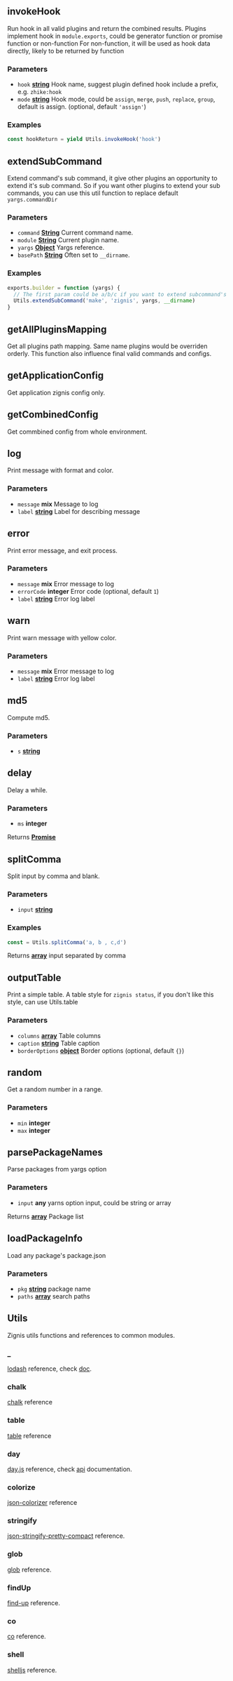 <!-- Generated by documentation.js. Update this documentation by updating the source code. -->

## invokeHook

Run hook in all valid plugins and return the combined results.
Plugins implement hook in `module.exports`, could be generator function or promise function or non-function
For non-function, it will be used as hook data directly, likely to be returned by function

### Parameters

-   `hook` **[string][1]** Hook name, suggest plugin defined hook include a prefix, e.g. `zhike:hook`
-   `mode` **[string][1]** Hook mode, could be `assign`, `merge`, `push`, `replace`, `group`, default is assign. (optional, default `'assign'`)

### Examples

```javascript
const hookReturn = yield Utils.invokeHook('hook')
```

## extendSubCommand

Extend command's sub command, it give other plugins an opportunity to extend it's sub command.
So if you want other plugins to extend your sub commands, you can use this util function to replace default `yargs.commandDir`

### Parameters

-   `command` **[String][1]** Current command name.
-   `module` **[String][1]** Current plugin name.
-   `yargs` **[Object][2]** Yargs reference.
-   `basePath` **[String][1]** Often set to `__dirname`.

### Examples

```javascript
exports.builder = function (yargs) {
  // The first param could be a/b/c if you want to extend subcommand's subcommand
  Utils.extendSubCommand('make', 'zignis', yargs, __dirname)
}
```

## getAllPluginsMapping

Get all plugins path mapping.
Same name plugins would be overriden orderly.
This function also influence final valid commands and configs.

## getApplicationConfig

Get application zignis config only.

## getCombinedConfig

Get commbined config from whole environment.

## log

Print message with format and color.

### Parameters

-   `message` **mix** Message to log
-   `label` **[string][1]** Label for describing message

## error

Print error message, and exit process.

### Parameters

-   `message` **mix** Error message to log
-   `errorCode` **integer** Error code (optional, default `1`)
-   `label` **[string][1]** Error log label

## warn

Print warn message with yellow color.

### Parameters

-   `message` **mix** Error message to log
-   `label` **[string][1]** Error log label

## md5

Compute md5.

### Parameters

-   `s` **[string][1]** 

## delay

Delay a while.

### Parameters

-   `ms` **integer** 

Returns **[Promise][3]** 

## splitComma

Split input by comma and blank.

### Parameters

-   `input` **[string][1]** 

### Examples

```javascript
const = Utils.splitComma('a, b , c,d')
```

Returns **[array][4]** input separated by comma

## outputTable

Print a simple table.
A table style for `zignis status`, if you don't like this style, can use Utils.table

### Parameters

-   `columns` **[array][4]** Table columns
-   `caption` **[string][1]** Table caption
-   `borderOptions` **[object][2]** Border options (optional, default `{}`)

## random

Get a random number in a range.

### Parameters

-   `min` **integer** 
-   `max` **integer** 

## parsePackageNames

Parse packages from yargs option

### Parameters

-   `input` **any** yarns option input, could be string or array

Returns **[array][4]** Package list

## loadPackageInfo

Load any package's package.json

### Parameters

-   `pkg` **[string][1]** package name
-   `paths` **[array][4]** search paths

## Utils

Zignis utils functions and references to common modules.

### \_

[lodash][5] reference, check [doc][6].

### chalk

[chalk][7] reference

### table

[table][8] reference

### day

[day.js][9] reference, check [api][10] documentation.

### colorize

[json-colorizer][11] reference

### stringify

[json-stringify-pretty-compact][12] reference.

### glob

[glob][13] reference.

### findUp

[find-up][14] reference.

### co

[co][15] reference.

### shell

[shelljs][16] reference.

[1]: https://developer.mozilla.org/docs/Web/JavaScript/Reference/Global_Objects/String

[2]: https://developer.mozilla.org/docs/Web/JavaScript/Reference/Global_Objects/Object

[3]: https://developer.mozilla.org/docs/Web/JavaScript/Reference/Global_Objects/Promise

[4]: https://developer.mozilla.org/docs/Web/JavaScript/Reference/Global_Objects/Array

[5]: https://www.npmjs.com/package/lodash

[6]: https://lodash.com/docs

[7]: https://www.npmjs.com/package/chalk

[8]: https://www.npmjs.com/package/table

[9]: https://www.npmjs.com/package/dayjs

[10]: https://github.com/iamkun/dayjs/blob/HEAD/docs/en/API-reference.md

[11]: https://www.npmjs.com/package/json-colorizer

[12]: https://www.npmjs.com/package/json-stringify-pretty-compact

[13]: https://www.npmjs.com/package/glob

[14]: https://www.npmjs.com/package/find-up

[15]: https://www.npmjs.com/package/co

[16]: https://www.npmjs.com/package/shelljs
